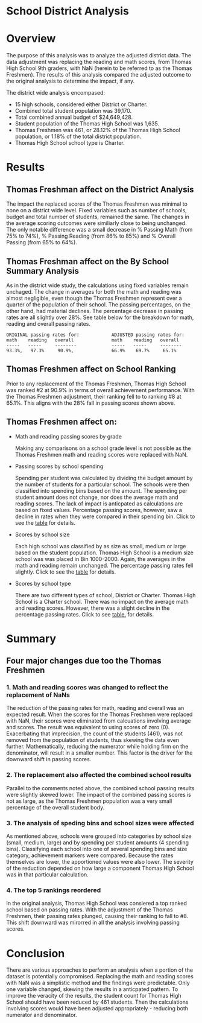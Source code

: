 # School District Analysis

# Overview
The purpose of this analysis was to analyze the adjusted district data.  The data adjustment was replacing the reading and math scores, from Thomas High School 9th graders, with  NaN (herein to be referred to as the Thomas Freshmen).  The results of this analysis compared the adjusted outcome to the original analysis to determine the impact, if any. 

The district wide analysis encompased:
*  15 high schools, considered either District or Charter.
*  Combined total student population was 39,170.
*  Total combined annual budget of $24,649,428.
*  Student population of the Thomas High School was 1,635. 
*  Thomas Freshmen was 461, or 28.12% of the Thomas High School population, or 1.18% of the total district population.
*  Thomas High School school type is Charter.

# Results
## Thomas Freshman affect on the District Analysis
The impact the replaced scores of the Thomas Freshmen was minimal to none on a district wide level.  Fixed variables such as number of schools, budget and total number of students, remained the same.  The changes in the average scoring outcomes were similiarly close to being unchanged.  The only notable difference was a small decrease in % Passing Math (from 75% to 74%), % Passing Reading (from 86% to 85%) and % Overall Passing (from 65% to 64%).  

## Thomas Freshman affect on the By School Summary Analysis
As in the district wide study, the calculations using fixed variables remain unchaged.  The change in averages for both the math and reading was almost negligible, even though the Thomas Freshmen represent over a quarter of the population of their school.  The passing percentages, on the other hand, had material declines. The percentage decrease in passing rates are all slightly over 28%.  See table below for the breakdown for math, reading and overall passing rates. 

    ORIGINAL passing rates for:            ADJUSTED passing rates for:
    math    reading   overall              math    reading   overall  
    -----   -----     --------             -----   -----     --------
    93.3%,   97.3%     90.9%,              66.9%    69.7%     65.1%

## Thomas Freshmen affect on School Ranking
Prior to any replacement of the Thomas Freshmen, Thomas High School was ranked #2 at 90.9% in terms of overall achievement performance.  With the Thomas Freshmen adjustment, their ranking fell to to ranking #8 at 65.1%.  This aligns with the 28% fall in passing scores shown above.


## Thomas Freshmen affect on:
- Math and reading passing scores by grade

	Making any comparisons on a school grade level is not possible as the Thomas Freshmen math and reading scores were replaced with NaN.   

- Passing scores by school spending

	Spending per student was calculated by dividing the budget amount by the number of students for a particular school.  The schools were then classified into spending 		bins based on the amount.  The spending per student amount does not change, nor does the average math and reading scores.  The lack of impact is anticpated as 			calculations are based on fixed values.  Percentage passing scores, however, saw a decline in rates when they were compared in their spending bin.  Click to see the 		[table](https://github.com/Eblakeiii/School_District_Analysis/blob/master/Resources/bySpend.png) for details.
		        
- Scores by school size

	Each high school was classified by as size as small, medium or large based on the student population.  Thomas High School is a medium size school was was placed in Bin 	1000-2000.  Again, the averages in the math and reading remain unchanged.  The percentage passing rates fell slightly.  Click to see the [table](https://github.com/Eblakeiii/School_District_Analysis/blob/master/Resources/bySize.png) for details.

- Scores by school type

	There are two different types of school, District or Charter.  Thomas High School is a Charter school.  There was no impact on the average math and reading scores.  		However, there was a slight decline in the percentage passing rates.  Click to see [table.](https://github.com/Eblakeiii/School_District_Analysis/blob/master/Resources/byType.png) for details.

# Summary
## Four major changes  due too the Thomas Freshmen 
### 1. Math and reading scores was changed to reflect the replacement of NaNs

The reduction of the passing rates for math, reading and overall was an expected result.  When the scores for the Thomas Freshmen were replaced with NaN, their scores 		were eliminated from calcuations involving average and scores.  The result was equivalent to using scores of zero (0).  Exacerbating that imprecision, the count of the 	students (461), was not removed from the population of students, thus skewing the data even further.  Mathematically, reducing the numerator while holding firm on the 		denominator, will result in a smaller number.  This factor is the driver for the downward shift in passing scores.

### 2. The replacement also affected the combined school results

Parallel to the comments noted above, the combined school passing results were slightly skewed lower.  The impact of the combined passing scores is not as large, as the 	Thomas Freshmen population was a very small percentage of the overall student body.    

### 3. The analysis of speding bins and school sizes were affected

As mentioned above, schools were grouped into categories by school size (small, medium, large) and by spending per student amounts (4 spending bins).  Classifying each 	school into one of several spending bins and size category, achievement markers were compared.  Because the rates themselves are lower, the apportioned values were also 	lower.  The severity of the reduction depended on how large a component Thomas High School was in that particular calculation.     

### 4. The top 5 rankings reordered

In the original analysis, Thomas High School was consiered a top ranked school based on passing rates.  With the adjustment of the Thomas Freshmen, their passing rates 	plunged, causing their ranking to fall to #8.  This shift downward was mirorred in all the analysis involving passing scores.  

# Conclusion
There are various approaches to perform an analysis when a portion of the dataset is potentially compromised.  Replacing the math and reading scores with NaN was a simplistic method and the findings were predictable.  Only one variable changed, skewing the results in a anticpated pattern.  To improve the veracity of the results, the student count for Thomas High School should have been reduced by 461 students.  Then the calculations involving scores would have been adjusted appropriately - reducing both numerator and denominator.    

